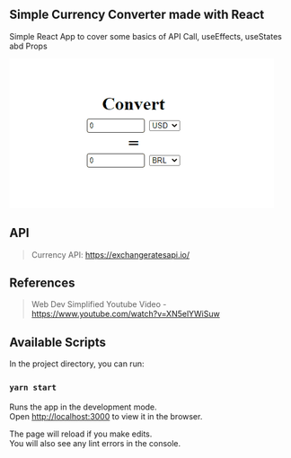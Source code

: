 ## Simple Currency Converter made with React
Simple React App to cover some basics of API Call, useEffects, useStates abd Props 

![Farmers Market Finder Demo](demo/CurrencyConverter.gif)


## API
> Currency API: https://exchangeratesapi.io/

## References
> Web Dev Simplified Youtube Video - https://www.youtube.com/watch?v=XN5elYWiSuw

## Available Scripts
In the project directory, you can run:

### `yarn start`

Runs the app in the development mode.<br />
Open [http://localhost:3000](http://localhost:3000) to view it in the browser.

The page will reload if you make edits.<br />
You will also see any lint errors in the console.
